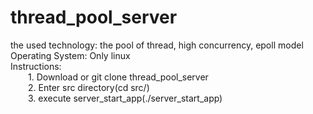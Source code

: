 # thread_pool_server
the used technology: the pool of thread, high concurrency, epoll model<br>
Operating System: Only linux<br>
Instructions:<br>
&emsp;&emsp;1. Download or git clone thread_pool_server<br>
&emsp;&emsp;2. Enter src directory(cd src/)<br>
&emsp;&emsp;3. execute server_start_app(./server_start_app)
